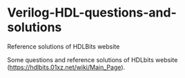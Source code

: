# Verilog-HDL-questions-and-solutions
Reference solutions of HDLBits website

Some questions and reference solutions of HDLbits website (https://hdlbits.01xz.net/wiki/Main_Page).
